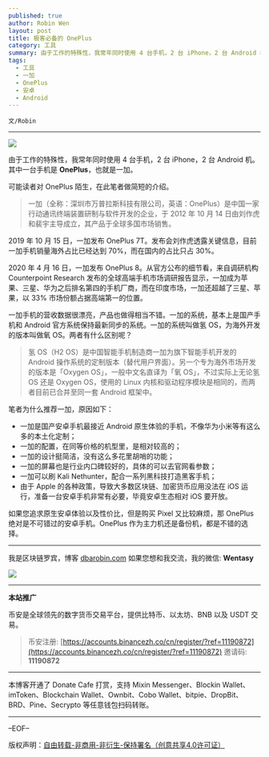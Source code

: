 ```yaml
---
published: true
author: Robin Wen
layout: post
title: 极客必备的 OnePlus
category: 工具
summary: 由于工作的特殊性，我常年同时使用 4 台手机，2 台 iPhone，2 台 Android 机。其中一台手机是 OnePlus，也就是一加。可能读者对 OnePlus 陌生，在此笔者做简短的介绍。一加手机的营收数据很漂亮，产品也做得相当不错。一加的系统，基本上是国产手机和 Android 官方系统保持最新同步的系统。一加的系统叫做氢 OS，为海外开发的版本叫做氧 OS。两者有什么区别呢？如果您追求原生安卓体验以及性价比，但是购买 Pixel 又比较麻烦，那 OnePlus 绝对是不可错过的安卓手机。OnePlus 作为主力机还是备份机，都是不错的选择。
tags:
  - 工具
  - 一加
  - OnePlus
  - 安卓
  - Android
---
```


`文/Robin`

***

![](https://cdn.dbarobin.com/lxaz7t8.png)

由于工作的特殊性，我常年同时使用 4 台手机，2 台 iPhone，2 台 Android 机。其中一台手机是 **OnePlus**，也就是一加。

可能读者对 OnePlus 陌生，在此笔者做简短的介绍。

> 一加（全称：深圳市万普拉斯科技有限公司，英语：OnePlus）是中国一家行动通讯终端装置研制与软件开发的企业，于 2012 年 10 月 14 日由刘作虎和裴宇主导成立，其产品于全球多国市场销售。

2019 年 10 月 15 日，一加发布 OnePlus 7T。发布会刘作虎透露关键信息，目前一加手机销量海外占比已经达到 70%，而在国内的占比只占 30%。

2020 年 4 月 16 日，一加发布 OnePlus 8。从官方公布的细节看，来自调研机构 Counterpoint Research 发布的全球高端手机市场调研报告显示，一加成为苹果、三星、华为之后排名第四的手机厂商，而在印度市场，一加还超越了三星、苹果，以 33% 市场份额占据高端第一的位置。

一加手机的营收数据很漂亮，产品也做得相当不错。一加的系统，基本上是国产手机和 Android 官方系统保持最新同步的系统。一加的系统叫做氢 OS，为海外开发的版本叫做氧 OS。两者有什么区别呢？

> 氢 OS（H2 OS）是中国智能手机制造商一加为旗下智能手机开发的 Android 操作系统的定制版本（替代用户界面）。另一个专为海外市场开发的版本是「Oxygen OS」，一般中文名直译为「氧 OS」，不过实际上无论氢 OS 还是 Oxygen OS，使用的 Linux 内核和驱动程序模块是相同的，而两者目前已合并至同一套 Android 框架中。

笔者为什么推荐一加，原因如下：

* 一加是国产安卓手机最接近 Android 原生体验的手机，不像华为小米等有这么多的本土化定制；
* 一加的配置，在同等价格的机型里，是相对较高的；
* 一加的设计挺简洁，没有这么多花里胡哨的功能；
* 一加的屏幕也是行业内口碑较好的，具体的可以去官网看参数；
* 一加可以刷 Kali Nethunter，配合一系列黑科技打造黑客手机；
* 由于 Apple 的各种政策，导致大多数区块链、加密货币应用没法在 iOS 运行，准备一台安卓手机非常有必要，毕竟安卓生态相对 iOS 要开放。

如果您追求原生安卓体验以及性价比，但是购买 Pixel 又比较麻烦，那 OnePlus 绝对是不可错过的安卓手机。OnePlus 作为主力机还是备份机，都是不错的选择。

***

我是区块链罗宾，博客 [dbarobin.com](https://dbarobin.com/)
如果您想和我交流，我的微信: **Wentasy**

![](https://cdn.dbarobin.com/v4yywe2.png)

***

**本站推广**

币安是全球领先的数字货币交易平台，提供比特币、以太坊、BNB 以及 USDT 交易。

> 币安注册: [https://accounts.binancezh.co/cn/register/?ref=11190872](https://accounts.binancezh.co/cn/register/?ref=11190872)
> 邀请码: **11190872**

***

本博客开通了 Donate Cafe 打赏，支持 Mixin Messenger、Blockin Wallet、imToken、Blockchain Wallet、Ownbit、Cobo Wallet、bitpie、DropBit、BRD、Pine、Secrypto 等任意钱包扫码转账。

<center>
    <div class="--donate-button"
         data-button-id="f8b9df0d-af9a-460d-8258-d3f435445075"
    ></div>
</center>

***

–EOF–

版权声明：[自由转载-非商用-非衍生-保持署名（创意共享4.0许可证）](http://creativecommons.org/licenses/by-nc-nd/4.0/deed.zh)